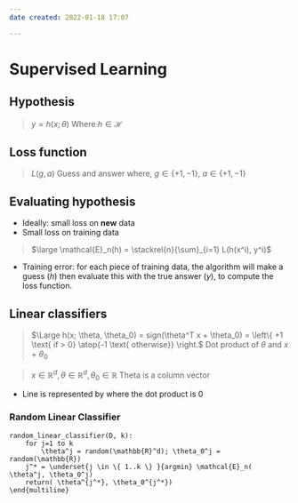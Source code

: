 ```yaml
---
date created: 2022-01-18 17:07

---
```


# Supervised Learning

## Hypothesis

> $y = h(x; \theta)$
> Where $h \in \mathcal{H}$

## Loss function

> $L(g, a)$
> Guess and answer where, $g \in \{ +1, -1 \}$, $a \in \{ +1, -1 \}$

## Evaluating hypothesis

- Ideally: small loss on **new** data
- Small loss on training data

> $\large \mathcal{E}_n(h) = \stackrel{n}{\sum}_{i=1} L(h(x^i), y^i)$

- Training error: for each piece of training data, the algorithm will make a guess ($h$) then evaluate this with the true answer ($y$), to compute the loss function.


## Linear classifiers

> $\Large h(x; \theta, \theta_0) = sign(\theta^T x + \theta_0) = \left\{ +1 \text{ if > 0} \atop{-1 \text{ otherwise}} \right.$
> Dot product of $\theta$ and $x$ + $\theta_0$

> $x \in \mathbb{R}^d, \theta \in \mathbb{R}^d, \theta_0 \in \mathbb{R}$
> Theta is a column vector

- Line is represented by where the dot product is 0

### Random Linear Classifier

```
random_linear_classifier(D, k):
	for j=1 to k
		\theta^j = random(\mathbb{R}^d); \theta_0^j = random(\mathbb{R})
	j^* = \underset{j \in \{ 1..k \} }{argmin} \mathcal{E}_n( \theta^j, \theta_0^j)
	return( \theta^{j^*}, \theta_0^{j^*})
\end{multiline}
```